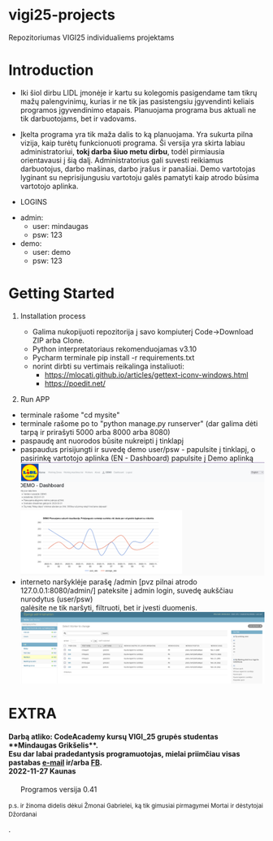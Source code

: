 # vigi25-projects
Repozitoriumas VIGI25 individualiems projektams

# Introduction
- Iki šiol dirbu LIDL įmonėje ir kartu su kolegomis pasigendame tam tikrų mažų palengvinimų, kurias ir ne tik jas pasistengsiu 
įgyvendinti keliais programos įgyvendinimo etapais. Planuojama programa bus aktuali ne tik darbuotojams, bet ir vadovams.

- Įkelta programa yra tik maža dalis to ką planuojama. Yra sukurta pilna vizija, kaip turėtų funkcionuoti programa.
Ši versija yra skirta labiau administratoriui, **tokį darba šiuo metu dirbu**, todėl pirmiausia orientavausi į šią dalį. 
Administratorius gali suvesti reikiamus darbuotojus, darbo mašinas, darbo įrašus ir panašiai.
Demo vartotojas lyginant su neprisijungusiu vartotoju galės pamatyti kaip atrodo būsima vartotojo aplinka.


- LOGINS
* admin:
   - user: mindaugas
   -  psw: 123
* demo:
   - user: demo
   -  psw: 123

# Getting Started

1. Installation process 
   * Galima nukopijuoti repozitorija į savo kompiuterį Code->Download ZIP arba Clone.  
   * Python interpretatoriaus rekomenduojamas v3.10
   * Pycharm terminale    pip install -r requirements.txt
   * norint dirbti su vertimais reikalinga instaliuoti:
        - https://mlocati.github.io/articles/gettext-iconv-windows.html
        - https://poedit.net/

2. Run APP 
* terminale rašome          "cd mysite"
* terminale rašome po to    "python manage.py runserver"     (dar galima  dėti tarpą ir prirašyti 5000 arba 8000 arba 8080)
* paspaudę ant nuorodos būsite nukreipti į tinklapį
* paspaudus prisijungti ir suvedę demo user/psw - papulsite į tinklapį, o pasirinkę vartotojo aplinka  (EN - Dashboard) papulsite į Demo aplinką 
![img_1.png](img_1.png)
* interneto naršyklėje parašę /admin [pvz pilnai atrodo 127.0.0.1:8080/admin/] pateksite į admin login, suvedę aukščiau nurodytus (user/psw)  
galėsite ne tik naršyti, filtruoti, bet ir įvesti duomenis.
![img_2.png](img_2.png)


# EXTRA

  <h4> Darbą atliko: CodeAcademy kursų  VIGI_25 grupės studentas **Mindaugas Grikšelis**.
    <br> Esu dar labai pradedantysis programuotojas, mielai priimčiau visas pastabas <a href="mailto:mindaugas.grikselis@gmail.com? subject=LIDL mates">e-mail</a> ir/arba <a href="https://www.facebook.com/mindaugas.grikselis/?viewas=100000686899395&show_switched_toast=0&show_invite_to_follow=0&show_switched_tooltip=0&show_podcast_settings=0&show_community_transition=0&show_community_review_changes=0&show_community_rollback=0&show_follower_visibility_disclosure=0" target="_new">FB</a>.
    <br> 2022-11-27 Kaunas</h4>
 
<ul> Programos versija 0.41</ul>
<small> p.s. ir žinoma didelis dėkui Žmonai Gabrielei, ką tik gimusiai pirmagymei Mortai ir dėstytojai Džordanai</small>



.
